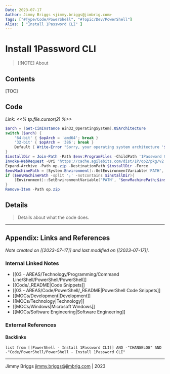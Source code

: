 ```yaml
---
Date: 2023-07-17
Author: Jimmy Briggs <jimmy.briggs@jimbrig.com>
Tags: ["#Type/Code/PowerShell", "#Topic/Dev/PowerShell"]
Alias: [ "Install 1Password CLI" ]
---
```


# Install 1Password CLI

> [!NOTE] About
> 

## Contents

[TOC]

## Code

*Link: <<% tp.file.cursor(2) %>>*

```powershell
$arch = (Get-CimInstance Win32_OperatingSystem).OSArchitecture
switch ($arch) {
    '64-bit' { $opArch = 'amd64'; break }
    '32-bit' { $opArch = '386'; break }
    Default { Write-Error "Sorry, your operating system architecture '$arch' is unsupported" -ErrorAction Stop }
}
$installDir = Join-Path -Path $env:ProgramFiles -ChildPath '1Password CLI'
Invoke-WebRequest -Uri "https://cache.agilebits.com/dist/1P/op2/pkg/v2.17.0/op_windows_$($opArch)_v2.17.0.zip" -OutFile op.zip
Expand-Archive -Path op.zip -DestinationPath $installDir -Force
$envMachinePath = [System.Environment]::GetEnvironmentVariable('PATH','machine')
if ($envMachinePath -split ';' -notcontains $installDir){
    [Environment]::SetEnvironmentVariable('PATH', "$envMachinePath;$installDir", 'Machine')
}
Remove-Item -Path op.zip
```

## Details

> Details about what the code does.


***

## Appendix: Links and References

*Note created on [[2023-07-17]] and last modified on [[2023-07-17]].*

### Internal Linked Notes

- [[03 - AREAS/Technology/Programming/Command Line/Shell/PowerShell/PowerShell]]
- [[Code/_README|Code Snippets]]
- [[03 - AREAS/Code/PowerShell/_README|PowerShell Code Snippets]]
- [[MOCs/Development|Development]]
- [[MOCs/Technology|Technology]]
- [[MOCs/Windows|Microsoft Windows]]
- [[MOCs/Software Engineering|Software Engineering]]

### External References

#### Backlinks

```dataview
list from [[PowerShell - Install 1Password CLI]] AND -"CHANGELOG" AND -"Code/PowerShell/PowerShell - Install 1Password CLI"
```


***

Jimmy Briggs <jimmy.briggs@jimbrig.com> | 2023

